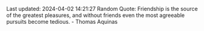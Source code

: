 Last updated: 2024-04-02 14:21:27
Random Quote: Friendship is the source of the greatest pleasures, and without friends even the most agreeable pursuits become tedious. - Thomas Aquinas